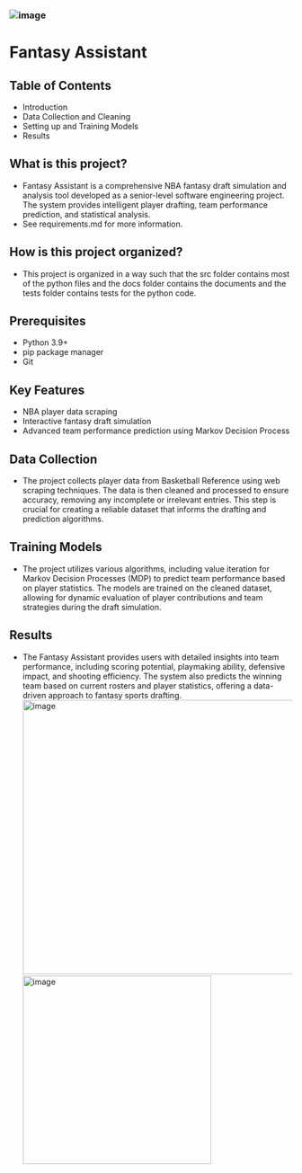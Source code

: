 ### ![image](https://github.com/user-attachments/assets/7cfbb200-7613-45d3-8812-511390f8c96b)
# Fantasy Assistant
## Table of Contents
* Introduction
* Data Collection and Cleaning
* Setting up and Training Models
* Results
## What is this project? 
* Fantasy Assistant is a comprehensive NBA fantasy draft simulation and analysis tool developed as a senior-level software engineering project. The system provides intelligent player drafting, team performance prediction, and statistical analysis. 
* See requirements.md for more information.
## How is this project organized?
* This project is organized in a way such that the src folder contains most of the python files and the docs folder contains the documents and the tests folder contains tests for the python code.
## Prerequisites
* Python 3.9+
* pip package manager
* Git
## Key Features
* NBA player data scraping
* Interactive fantasy draft simulation
* Advanced team performance prediction using Markov Decision Process
## Data Collection
* The project collects player data from Basketball Reference using web scraping techniques. The data is then cleaned and processed to ensure accuracy, removing any incomplete or irrelevant entries. This step is crucial for creating a reliable dataset that informs the drafting and prediction algorithms.
## Training Models
* The project utilizes various algorithms, including value iteration for Markov Decision Processes (MDP) to predict team performance based on player statistics. The models are trained on the cleaned dataset, allowing for dynamic evaluation of player contributions and team strategies during the draft simulation.
## Results
* The Fantasy Assistant provides users with detailed insights into team performance, including scoring potential, playmaking ability, defensive impact, and shooting efficiency. The system also predicts the winning team based on current rosters and player statistics, offering a data-driven approach to fantasy sports drafting.
  <img width="488" alt="image" src="https://github.com/user-attachments/assets/06a39038-b71d-44fb-9925-cd81a14c187c">
  <img width="335" alt="image" src="https://github.com/user-attachments/assets/a22a1ddb-de71-4173-985f-e87eb350a00c">

